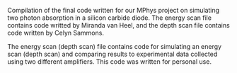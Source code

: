 Compilation of the final code written for our MPhys project on simulating two photon absorption in a silicon carbide diode. The energy scan file contains code writted by Miranda van Heel, and the depth scan file contains code written by Celyn Sammons. 

The energy scan (depth scan) file contains code for simulating an energy scan (depth scan) and comparing results to experimental data collected using two different amplifiers. This code was written for personal use.
